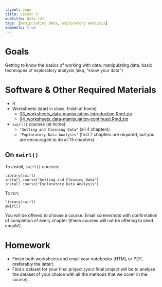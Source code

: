 ```yaml
---
layout: page
title: Lesson 5
subtitle: Data (3)
tags: [manipulating data, exploratory analysis]
comments: true
---
```


# Goals

Getting to know the basics of working with data: manipulating data, basic techniques of exploratory analysis (aka, "know your data")

# Software & Other Required Materials

- R
- Worksheets (start in class, finish at home)
	- [03_worksheets_data-manipulation-introduction.Rmd.zip](https://univie-histr-2019.github.io/files/00/03_worksheets_data-manipulation-introduction.Rmd.zip)
	- [04_worksheets_data-manipulation-continued.Rmd.zip](https://univie-histr-2019.github.io/files/00/04_worksheets_data-manipulation-continued.Rmd.zip)
- `swirl()` courses (at home):
	- `"Getting and Cleaning Data"` (all 4 chapters)
	- `"Exploratory Data Analysis"` (first 7 chapters are required, but you are encouraged to do all 15 chapters)

## On `swirl()`

*To install*, `swirl()` courses:

```{r}
library(swirl)
install_course("Getting and Cleaning Data")
install_course("Exploratory Data Analysis")
```

To run:

```{r}
library(swirl)
swirl()
```

You will be offered to choose a course. Email screenshots with confirmation of completion of every chapter (these courses will not be offering to send emails!)


# Homework

* Finish both worksheets and email your notebooks (HTML or PDF, preferably the latter).
* Find a dataset for your final project (your final project will be to analyze the dataset of your choice with all the methods that we cover in the course).





